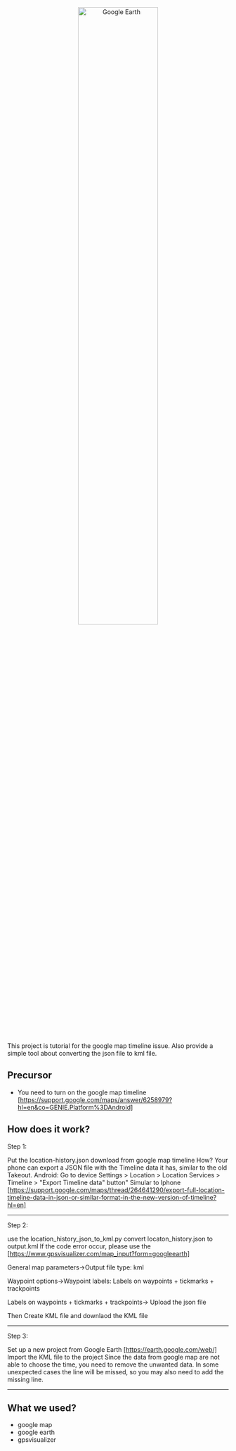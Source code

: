 <!-- markdownlint-disable first-line-h1 -->
<!-- markdownlint-disable html -->
<!-- markdownlint-disable no-duplicate-header -->
<div align="center">
  <img src="https://i0.wp.com/techpressionmedia.com/wp-content/uploads/2024/02/Google-Earth-1.jpg" width="60%" alt="Google Earth" />
</div>

This project is tutorial for the google map timeline issue. Also provide a simple tool about converting the json file to kml file.

## Precursor
- You need to turn on the google map timeline [https://support.google.com/maps/answer/6258979?hl=en&co=GENIE.Platform%3DAndroid]



## How does it work?
Step 1: 

Put the location-history.json download from google map timeline
How? Your phone can export a JSON file with the Timeline data it has, similar to the old Takeout.
Android: Go to device Settings > Location > Location Services > Timeline > "Export Timeline data" button"
Simular to Iphone [https://support.google.com/maps/thread/264641290/export-full-location-timeline-data-in-json-or-similar-format-in-the-new-version-of-timeline?hl=en]

---
Step 2: 

use the location_history_json_to_kml.py convert locaton_history.json to output.kml
If the code error occur, please use the [https://www.gpsvisualizer.com/map_input?form=googleearth]

General map parameters->Output file type: kml

Waypoint options->Waypoint labels: Labels on waypoints + tickmarks + trackpoints

Labels on waypoints + tickmarks + trackpoints-> Upload the json file

Then Create KML file and downlaod the KML file

---
Step 3: 

Set up a new project from Google Earth [https://earth.google.com/web/]
Import the KML file to the project
Since the data from google map are not able to choose the time, you need to remove the unwanted data.
In some unexpected cases the line will be missed, so you may also need to add the missing line.


---
## What we used?
- google map 
- google earth 
- gpsvisualizer

